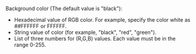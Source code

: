 Background color (The default value is "black"):

- Hexadecimal value of RGB color. For example, specify the color white as ##FFFFFF or FFFFFF.
- String value of color (for example, "black", "red", "green"). 
- List of three numbers for (R,G,B) values. Each value must be in the range 0-255.